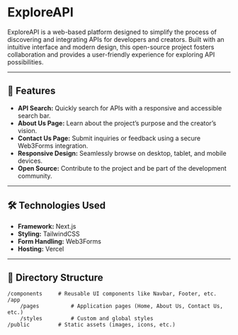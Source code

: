 # ExploreAPI

ExploreAPI is a web-based platform designed to simplify the process of discovering and integrating APIs for developers and creators. Built with an intuitive interface and modern design, this open-source project fosters collaboration and provides a user-friendly experience for exploring API possibilities.

---

## 🚀 Features

- **API Search:** Quickly search for APIs with a responsive and accessible search bar.
- **About Us Page:** Learn about the project’s purpose and the creator’s vision.
- **Contact Us Page:** Submit inquiries or feedback using a secure Web3Forms integration.
- **Responsive Design:** Seamlessly browse on desktop, tablet, and mobile devices.
- **Open Source:** Contribute to the project and be part of the development community.

---

## 🛠️ Technologies Used

- **Framework:** Next.js
- **Styling:** TailwindCSS
- **Form Handling:** Web3Forms
- **Hosting:** Vercel

---

## 📂 Directory Structure

```plaintext
/components     # Reusable UI components like Navbar, Footer, etc.
/app
    /pages          # Application pages (Home, About Us, Contact Us, etc.)
    /styles         # Custom and global styles
/public         # Static assets (images, icons, etc.)
